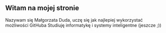 
## Witam na mojej stronie
Nazywam się Małgorzata Duda, uczę się jak najlepiej wykorzystać możliwości GitHuba 
Studiuję informatykę i systemy inteligentne 
(jeszcze ;))



